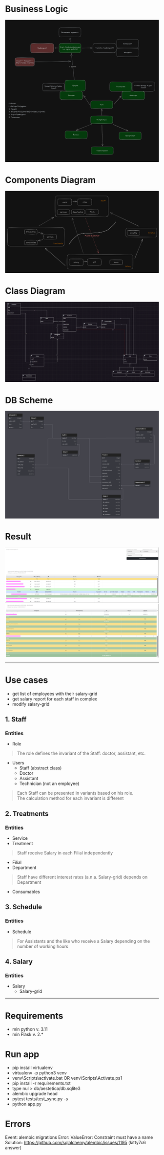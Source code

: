 # Business Logic
![business_logic.png](assets/business_logic.png)

# Components Diagram
![component_diagram.png](assets/component_diagram.png)

# Class Diagram
![class_diagram.png](assets/class_diagram.png)

# DB Scheme
![db_scheme.png](assets/db_scheme.png)

# Result
![result.png](assets/result.png)
![result.png](assets/result2.png)

<hr>

# Use cases
- get list of employees with their salary-grid
- get salary report for each staff in complex
- modify salary-grid

## 1. Staff
### Entities
- Role
> The role defines the invariant of the Staff: doctor, assistant, etc.
- Users
  - Staff (abstract class)
  - Doctor 
  - Assistant
  - Technician (not an employee)
>   Each Staff can be presented in variants based on his role.  
>   The calculation method for each invariant is different

## 2. Treatments
### Entities
- Service
- Treatment
> Staff receive Salary in each Filial independently 
- Filial
- Department
> Staff have different interest rates (a.n.a. Salary-grid) depends on Department
- Consumables

## 3. Schedule
### Entities
- Schedule
> For Assistants and the like who receive a Salary depending on the number of working hours

## 4. Salary
### Entities
- Salary
  - Salary-grid

<hr>

# Requirements
- min python v. 3.11
- min Flask v. 2.*


# Run app
- pip install virtualenv
- virtualenv -p python3 venv
- venv\Scripts\activate.bat OR venv\Scripts\Activate.ps1
- pip install -r requirements.txt
- type nul > db/aestetica/db.sqlite3
- alembic upgrade head
- pytest tests/test_sync.py -s
- python app.py


# Errors
Event: alembic migrations
Error: ValueError: Constraint must have a name
Solution: https://github.com/sqlalchemy/alembic/issues/1195 (kitty7c6 answer)